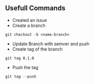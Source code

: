 ## Usefull Commands
- Created an issue
- Create a branch 
```
git checkout -b <name-branch>
```
- Update Branch  with semver and push
- Create tag of the branch 
```
git tag 0.1.0
```
- Push the tag
```
git tag --push
```


